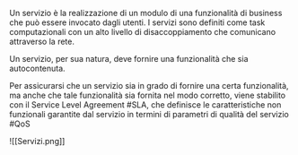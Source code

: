 Un servizio è la realizzazione di un modulo di una funzionalità di business che può essere invocato dagli utenti. I servizi sono definiti come task computazionali con un alto livello di disaccoppiamento che comunicano attraverso la rete.

Un servizio, per sua natura, deve fornire una funzionalità che sia autocontenuta.

Per assicurarsi che un servizio sia in grado di fornire una certa funzionalità, ma anche che tale funzionalità sia fornita nel modo corretto, viene stabilito con il Service Level Agreement #SLA,  che definisce le caratteristiche non funzionali garantite dal servizio in termini di parametri di qualità del servizio #QoS

![[Servizi.png]]

